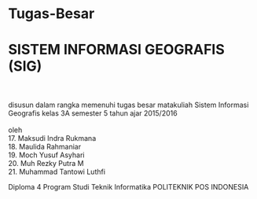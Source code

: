 # Tugas-Besar

<H1>SISTEM INFORMASI GEOGRAFIS (SIG)</H1>
</br>
</br>
disusun dalam rangka memenuhi tugas besar matakuliah Sistem Informasi Geografis kelas 3A semester 5 tahun ajar 2015/2016</br></br>
oleh </br>
17. Maksudi Indra Rukmana </br>
18. Maulida Rahmaniar</br>
19. Moch Yusuf Asyhari</br>
20. Muh Rezky Putra M</br>
21. Muhammad Tantowi Luthfi</br>

Diploma 4
Program Studi Teknik Informatika
POLITEKNIK POS INDONESIA
